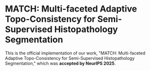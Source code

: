 # MATCH: Multi-faceted Adaptive Topo-Consistency for Semi-Supervised Histopathology Segmentation
This is the official implementation of our work, "MATCH: Multi-faceted Adaptive Topo-Consistency for Semi-Supervised Histopathology Segmentation," which was **accepted by NeurIPS 2025**.
